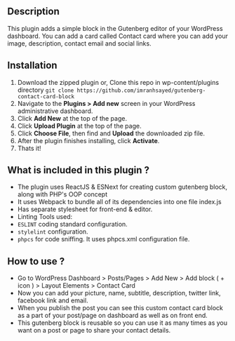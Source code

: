 ## Description

This plugin adds a simple block in the Gutenberg editor of your WordPress dashboard.
You can add a card called Contact card where you can add your image, description, contact email and social links. 

## Installation

1. Download the zipped plugin or,
   Clone this repo in wp-content/plugins directory `git clone https://github.com/imranhsayed/gutenberg-contact-card-block`
2. Navigate to the __Plugins > Add new__ screen in your WordPress administrative dashboard.
3. Click __Add New__ at the top of the page.
3. Click __Upload Plugin__ at the top of the page.
4. Click __Choose File__, then find and __Upload__ the downloaded zip file.
5. After the plugin finishes installing, click __Activate__.
6. Thats it!

## What is included in this plugin ?

- The plugin uses ReactJS & ESNext for creating custom gutenberg block, along with PHP's OOP concept
- It uses Webpack to bundle all of its dependencies into one file index.js
- Has separate stylesheet for front-end & editor.
- Linting Tools used:
- `ESLINT` coding standard configuration.
- `stylelint` configuration.
- `phpcs` for code sniffing. It uses phpcs.xml configuration file.

## How to use ?

- Go to WordPress Dashboard > Posts/Pages > Add New > Add block ( + icon ) > Layout Elements > Contact Card
- Now you can add your picture, name, subtitle, description, twitter link, facebook link and email.
- When you publish the post you can see this custom contact card block as a part of your post/page on dashboard as well as on front end.
- This gutenberg block is reusable so you can use it as many times as you want on a post or page to share your contact details.

